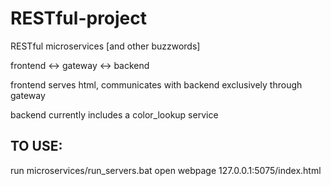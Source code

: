 
# RESTful-project

RESTful microservices \[and other buzzwords]

frontend <-> gateway <-> backend

frontend serves html, communicates with backend exclusively through gateway

backend currently includes a color_lookup service

## TO USE:
run microservices/run_servers.bat
open webpage 127.0.0.1:5075/index.html
